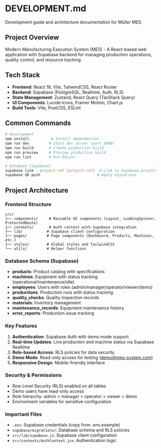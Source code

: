 # DEVELOPMENT.md

Development guide and architecture documentation for Müller MES.

## Project Overview

Modern Manufacturing Execution System (MES) - A React-based web application with Supabase backend for managing production operations, quality control, and resource tracking.

## Tech Stack

- **Frontend**: React 18, Vite, TailwindCSS, React Router
- **Backend**: Supabase (PostgreSQL, Realtime, Auth, RLS)
- **State Management**: Zustand, React Query (TanStack Query)
- **UI Components**: Lucide Icons, Framer Motion, Chart.js
- **Build Tools**: Vite, PostCSS, ESLint

## Common Commands

```bash
# Development
npm install          # Install dependencies
npm run dev         # Start dev server (port 3000)
npm run build       # Create production build
npm run preview     # Preview production build
npm run lint        # Run ESLint

# Database (Supabase)
supabase link --project-ref [project-ref]  # Link to Supabase project
supabase db push                          # Apply migrations
```

## Project Architecture

### Frontend Structure
```
src/
├── components/     # Reusable UI components (Layout, LoadingSpinner, ProtectedRoute)
├── contexts/       # Auth context with Supabase integration
├── lib/           # Supabase client configuration
├── pages/         # Page components (Dashboard, Products, Machines, etc.)
├── styles/        # Global styles and TailwindCSS
└── utils/         # Helper functions
```

### Database Schema (Supabase)
- **products**: Product catalog with specifications
- **machines**: Equipment with status tracking (operational/maintenance/idle)
- **employees**: Users with roles (admin/manager/operator/viewer/demo)
- **productions**: Production runs with status tracking
- **quality_checks**: Quality inspection records
- **materials**: Inventory management
- **maintenance_records**: Equipment maintenance history
- **error_reports**: Production issue tracking

### Key Features
1. **Authentication**: Supabase Auth with demo mode support
2. **Real-time Updates**: Live production and machine status via Supabase Realtime
3. **Role-based Access**: RLS policies for data security
4. **Demo Mode**: Read-only access for testing (demo@mes-system.com)
5. **Responsive Design**: Mobile-friendly interface

### Security & Permissions
- Row Level Security (RLS) enabled on all tables
- Demo users have read-only access
- Role hierarchy: admin > manager > operator > viewer > demo
- Environment variables for sensitive configuration

### Important Files
- `.env`: Supabase credentials (copy from .env.example)
- `supabase/migrations/`: Database schema and RLS policies
- `src/lib/supabase.js`: Supabase client configuration
- `src/contexts/AuthContext.jsx`: Authentication logic